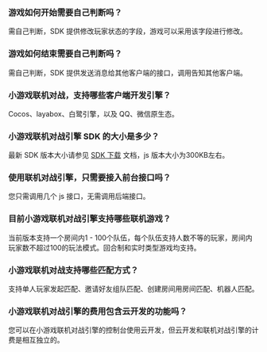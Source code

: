 ### 游戏如何开始需要自己判断吗？  
需自己判断，SDK 提供修改玩家状态的字段，游戏可以采用该字段进行修改。

### 游戏如何结束需要自己判断吗？  
需自己判断，SDK 提供发送消息给其他客户端的接口，调用告知其他客户端。

### 小游戏联机对战，支持哪些客户端开发引擎？
Cocos、layabox、白鹭引擎，以及 QQ、微信原生态。

### 小游戏联机对战引擎 SDK 的大小是多少？
最新 SDK 版本大小请参见 [SDK 下载](https://cloud.tencent.com/document/product/1038/33406) 文档，js 版本大小为300KB左右。

### 使用联机对战引擎，只需要接入前台接口吗？
您只需调用几个 js 接口，无需调用后端接口。

### 目前小游戏联机对战引擎支持哪些联机游戏？
当前版本支持一个房间内1 - 100个队伍，每个队伍支持人数不等的玩家，房间内玩家数不超过100的玩法模式。回合制和实时类型游戏均支持。

### 小游戏联机对战支持哪些匹配方式？
支持单人玩家发起匹配、邀请好友组队匹配、创建房间用房间匹配、机器人匹配。

### 小游戏联机对战引擎的费用包含云开发的功能吗？
您可以在小游戏联机对战引擎的控制台使用云开发，但云开发和联机对战引擎的计费是相互独立的。
